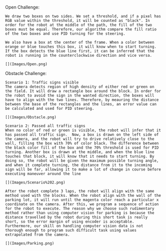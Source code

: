 Open Challenge:
    
    We draw two boxes on two sides. We set a threshold, and if a pixel has RGB value within the threshold, it will be counted as "black". In order for the robot at the middle of the path, the fill of the two boxes must be equal. Therefore, our algorithm compare the fill ratio of the two boxes and use PID turning for the steering.

    We also have a box at the center of the frame. When a color between orange or blue touches this box, it will know when to start turning. If the box detects the blue line first, it can be inferred that the robot is running in the counterclockwise direction and vice versa. 
    
    [](Images/Open.png)

Obstacle Challenge:

    Scenario 1: Traffic signs visible
    The camera detects region of high density of either red or green on the field. It will draw a rectangle box around the block. In order for the robot to avoid the sign in the wanted direction, the boxes will have to align with the two lines. Therefore, by meauring the distance between the base of the rectangles and the lines, an error value can be calculated and used for PID steering. 
    
    [](Images/Obstacle.png)

    Scenario 2: Passed all traffic signs
    When no color of red or green is visible, the robot will infer that it has passed all traffic sign.  Now, a box is drawn on the left side of the camera, and the robot will try to drive relatively close to the wall, filling the box with 70% of color black. The difference between the black color fill of the box and the 70% threshold is used for PID turning. Another box is drawn at the middle, and when the blue line touches that block, it will know that it needs to start turning. By doing so, the robot will be given the maximum possible turning angle, and when it complete turning, the distance from it to the incoming sign will be far, allowing it to make a lot of change in course before executing maneuver around the line

    [](Images/Scenario%202.png)

    After the robot complete 3 laps, the robot will align with the same method used with the blocks. When the robot align with the wall of the parking lot, it will run until the magenta color reach a particular x coordinate on the camera. After this, we program a sequence of action for the robot to execute. The reason why we choose such rudimentary method rather than using computer vision for parking is because the distance travelled by the robot during this short task is really short, so the error margin of using encoder is acceptable. Furthermore, our skill on handling computer vision data is not thorough enough to program such difficult task using values extrapolated from the camera.

    [](Images/Parking.png)